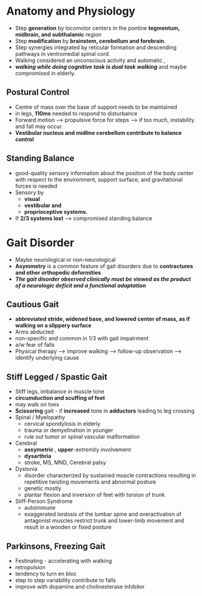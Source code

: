 # Anatomy and Physiology 
- Step **generation** by locomotor centers in the pontine **tegmentum, midbrain, and subthalamic** region 
- Step **modification** by **brainstem, cerebellum and forebrain**. 
- Step synergies integrated by reticular formation and descending pathways in ventromedial spinal cord. 
- Walking considered an unconscious activity and automatic ,
- ***walking while doing cognitive task is dual task walking*** and maybe compromised in elderly. 
## Postural Control 
 - Centre of mass over the base of support needs to be maintained 
 - in legs, **110ms** needed to respond to disturbance 
 - Forward motion --> propulsive force for steps --> if too much, instability and fall may occur. 
 - **Vestibular nucleus and midline cerebellum contribute to balance control**  
## Standing Balance
- good-quality sensory information about the position of the body center with respect to the environment, support surface, and gravitational forces is needed 
- Sensory by 
	- **visual** 
	- **vestibular and** 
	- **proprioceptive systems.** 
- If **2/3 systems lost** --> compromised standing balance 
# Gait Disorder 
- Maybe neurological or non-neurological 
- **Asymmetry** is a common feature of gait disorders due to **contractures and other orthopedic deformities** 
- ***The gait disorder observed clinically must be viewed as the product of a neurologic deficit and a functional adaptation*** 
## Cautious Gait 
- **abbreviated stride, widened base, and lowered center of mass, as if walking on a slippery surface**
- Arms abducted 
- non-specific and common in 1/3 with gait impairment  
- a/w fear of falls
- Physical therapy --> improve walking --> follow-up observation --> identify underlying cause 
## Stiff Legged / Spastic Gait 
- Stiff legs, imbalance in muscle tone 
- **circumduction and scuffing of feet** 
- may walk on toes 
- **Scissoring** gait - if **increased** tone in **adductors** leading to leg crossing 
- Spinal / Myelopathy 
	- cervical spondylosis in elderly 
	- trauma or demyelination in younger 
	- rule out tumor or spinal vascular malformation 
- Cerebral 
	- **assymetric** , **upper**-extremity involvement  
	- **dysarthria** 
	- stroke, MS, MND, Cerebral palsy 
- Dystonia 
	- disorder characterized by sustained muscle contractions resulting in repetitive twisting movements and abnormal posture
	- genetic mostly 
	- plantar flexion and inversion of feet with torsion of trunk 
- Stiff-Person Syndrome 
	- autoimmune 
	- exaggerated lordosis of the lumbar spine and overactivation of antagonist muscles restrict trunk and lower-limb movement and result in a wooden or fixed posture 
## Parkinsons, Freezing Gait 
- Festinating - accelerating with walking 
- retropulsion 
- tendency to turn en bloc 
- step to step variability contribute to falls 
- improve with dopamine and cholinesterase inhibitor 